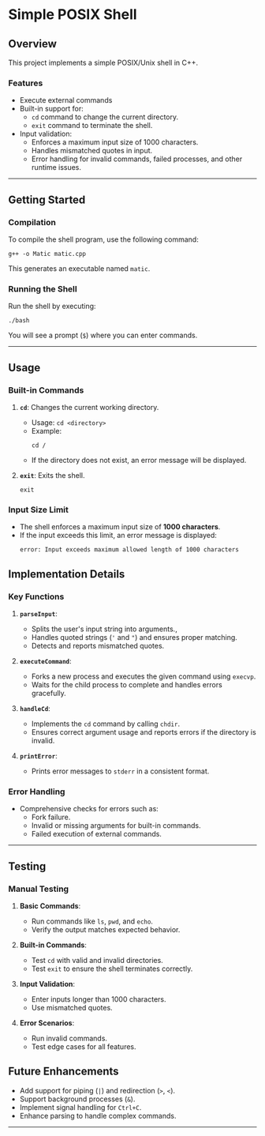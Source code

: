 # Simple POSIX Shell

## Overview
This project implements a simple POSIX/Unix shell in C++. 

### Features
- Execute external commands 
- Built-in support for:
  - `cd` command to change the current directory.
  - `exit` command to terminate the shell.
- Input validation:
  - Enforces a maximum input size of 1000 characters.
  - Handles mismatched quotes in input.
  - Error handling for invalid commands, failed processes, and other runtime issues.

---

## Getting Started

### Compilation
To compile the shell program, use the following command:
```
g++ -o Matic matic.cpp
```
This generates an executable named `matic`.

### Running the Shell
Run the shell by executing:
```
./bash
```
You will see a prompt (`$`) where you can enter commands.

---

## Usage

### Built-in Commands
1. **`cd`**: Changes the current working directory.
   - Usage: `cd <directory>`
   - Example:
     ```
     cd /
     ```
   - If the directory does not exist, an error message will be displayed.

2. **`exit`**: Exits the shell.
     ```
     exit
     ```

### Input Size Limit
- The shell enforces a maximum input size of **1000 characters**.
- If the input exceeds this limit, an error message is displayed:
  ```
  error: Input exceeds maximum allowed length of 1000 characters
  ```

## Implementation Details

### Key Functions
1. **`parseInput`**:
   - Splits the user's input string into arguments.,
   - Handles quoted strings (`'` and `"`) and ensures proper matching.
   - Detects and reports mismatched quotes.

2. **`executeCommand`**:
   - Forks a new process and executes the given command using `execvp`.
   - Waits for the child process to complete and handles errors gracefully.

3. **`handleCd`**:
   - Implements the `cd` command by calling `chdir`.
   - Ensures correct argument usage and reports errors if the directory is invalid.

4. **`printError`**:
   - Prints error messages to `stderr` in a consistent format.

### Error Handling
- Comprehensive checks for errors such as:
  - Fork failure.
  - Invalid or missing arguments for built-in commands.
  - Failed execution of external commands.

---

## Testing
### Manual Testing
1. **Basic Commands**:
   - Run commands like `ls`, `pwd`, and `echo`.
   - Verify the output matches expected behavior.

2. **Built-in Commands**:
   - Test `cd` with valid and invalid directories.
   - Test `exit` to ensure the shell terminates correctly.

3. **Input Validation**:
   - Enter inputs longer than 1000 characters.
   - Use mismatched quotes.

4. **Error Scenarios**:
   - Run invalid commands.
   - Test edge cases for all features.

## Future Enhancements
- Add support for piping (`|`) and redirection (`>`, `<`).
- Support background processes (`&`).
- Implement signal handling for `Ctrl+C`.
- Enhance parsing to handle complex commands.

---
